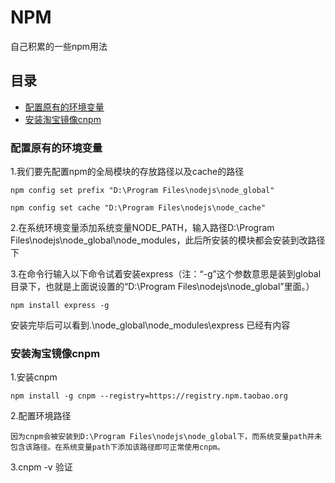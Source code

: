 # NPM

自己积累的一些npm用法

## 目录

* [配置原有的环境变量](#配置原有的环境变量)
* [安装淘宝镜像cnpm](#安装淘宝镜像cnpm)


### 配置原有的环境变量

1.我们要先配置npm的全局模块的存放路径以及cache的路径

    npm config set prefix "D:\Program Files\nodejs\node_global"

	npm config set cache "D:\Program Files\nodejs\node_cache"   

2.在系统环境变量添加系统变量NODE_PATH，输入路径D:\Program Files\nodejs\node_global\node_modules，此后所安装的模块都会安装到改路径下


3.在命令行输入以下命令试着安装express（注：“-g”这个参数意思是装到global目录下，也就是上面说设置的“D:\Program Files\nodejs\node_global”里面。）

	npm install express -g

安装完毕后可以看到.\node_global\node_modules\express 已经有内容

### 安装淘宝镜像cnpm

1.安装cnpm

	npm install -g cnpm --registry=https://registry.npm.taobao.org

2.配置环境路径

	因为cnpm会被安装到D:\Program Files\nodejs\node_global下，而系统变量path并未包含该路径。在系统变量path下添加该路径即可正常使用cnpm。

3.cnpm -v 验证

